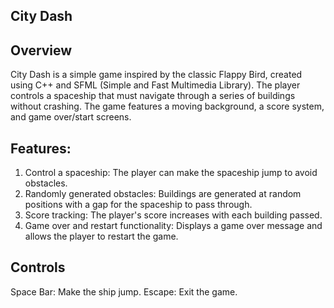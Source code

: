## City Dash

## Overview
City Dash is a simple game inspired by the classic Flappy Bird, created using C++ and SFML (Simple and Fast Multimedia Library). The player controls a spaceship that must navigate through a series of buildings without crashing. The game features a moving background, a score system, and game over/start screens.

## Features:
1. Control a spaceship: The player can make the spaceship jump to avoid obstacles.
2. Randomly generated obstacles: Buildings are generated at random positions with a gap for the spaceship to pass through.
3. Score tracking: The player's score increases with each building passed.
4. Game over and restart functionality: Displays a game over message and allows the player to restart the game.

## Controls
Space Bar: Make the ship jump.
Escape: Exit the game.